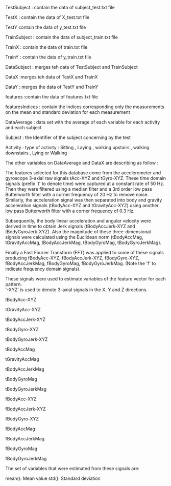 TestSubject : contain the data of subject_test.txt file


TestX : contain the data of X_test.txt file


TestY contain the data of y_test.txt file


TrainSubject : contain the data of subject_train.txt file


TrainX : contain the data of train.txt file


TrainY : contain the data of y_train.txt file


DataSubject  : merges teh data of TestSubject and TrainSubject


DataX  :merges teh data of TestX and TrainX


DataY : merges the data of TestY and TrainY

features :contain the data of features.txt file


featuresIndices : contain the indices corresponding only the measurements on the mean and standard deviation for each measurement


DataAverage : data set with the average of each variable for each activity and each subject


Subject : the Identifier of the subject concerning by the test


Activity : type of activity : Sitting , Laying , walking upstairs , walking downstairs , Lying or Walking


The other variables on DataAverage and DataX are describing as follow  : 

The features selected for this database come from the accelerometer and gyroscope 3-axial raw signals tAcc-XYZ and tGyro-XYZ. These time domain signals (prefix 't' to denote time) were captured at a constant rate of 50 Hz. Then they were filtered using a median filter and a 3rd order low pass Butterworth filter with a corner frequency of 20 Hz to remove noise. Similarly, the acceleration signal was then separated into body and gravity acceleration signals (tBodyAcc-XYZ and tGravityAcc-XYZ) using another low pass Butterworth filter with a corner frequency of 0.3 Hz. 

Subsequently, the body linear acceleration and angular velocity were derived in time to obtain Jerk signals (tBodyAccJerk-XYZ and tBodyGyroJerk-XYZ). Also the magnitude of these three-dimensional signals were calculated using the Euclidean norm (tBodyAccMag, tGravityAccMag, tBodyAccJerkMag, tBodyGyroMag, tBodyGyroJerkMag). 

Finally a Fast Fourier Transform (FFT) was applied to some of these signals producing fBodyAcc-XYZ, fBodyAccJerk-XYZ, fBodyGyro-XYZ, fBodyAccJerkMag, fBodyGyroMag, fBodyGyroJerkMag. (Note the 'f' to indicate frequency domain signals). 

These signals were used to estimate variables of the feature vector for each pattern:  
'-XYZ' is used to denote 3-axial signals in the X, Y and Z directions.

tBodyAcc-XYZ

tGravityAcc-XYZ

tBodyAccJerk-XYZ

tBodyGyro-XYZ

tBodyGyroJerk-XYZ

tBodyAccMag

tGravityAccMag

tBodyAccJerkMag

tBodyGyroMag

tBodyGyroJerkMag

fBodyAcc-XYZ

fBodyAccJerk-XYZ

fBodyGyro-XYZ

fBodyAccMag

fBodyAccJerkMag

fBodyGyroMag

fBodyGyroJerkMag

The set of variables that were estimated from these signals are: 

mean(): Mean value
std(): Standard deviation
